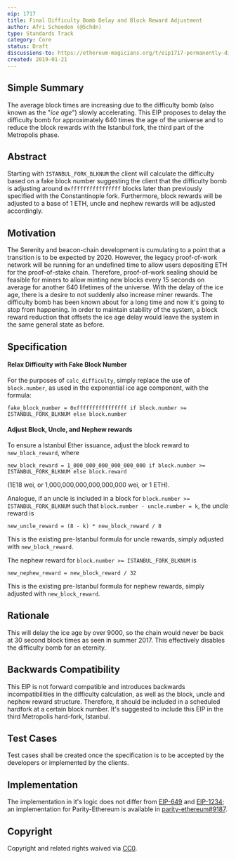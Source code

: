 ```yaml
---
eip: 1717
title: Final Difficulty Bomb Delay and Block Reward Adjustment
author: Afri Schoedon (@5chdn)
type: Standards Track
category: Core
status: Draft
discussions-to: https://ethereum-magicians.org/t/eip1717-permanently-diffusing-the-difficulty-bomb/2496
created: 2019-01-21
---
```


## Simple Summary
The average block times are increasing due to the difficulty bomb (also known as the "_ice age_") slowly accelerating. This EIP proposes to delay the difficulty bomb for approximately 640 times the age of the universe and to reduce the block rewards with the Istanbul fork, the third part of the Metropolis phase.

## Abstract
Starting with `ISTANBUL_FORK_BLKNUM` the client will calculate the difficulty based on a fake block number suggesting the client that the difficulty bomb is adjusting around `0xffffffffffffffff` blocks later than previously specified with the Constantinople fork. Furthermore, block rewards will be adjusted to a base of 1 ETH, uncle and nephew rewards will be adjusted accordingly.

## Motivation
The Serenity and beacon-chain development is cumulating to a point that a transition is to be expected by 2020. However, the legacy proof-of-work network will be running for an undefined time to allow users depositing ETH for the proof-of-stake chain. Therefore, proof-of-work sealing should be feasible for miners to allow minting new blocks every 15 seconds on average for another 640 lifetimes of the universe. With the delay of the ice age, there is a desire to not suddenly also increase miner rewards. The difficulty bomb has been known about for a long time and now it's going to stop from happening. In order to maintain stability of the system, a block reward reduction that offsets the ice age delay would leave the system in the same general state as before.

## Specification
#### Relax Difficulty with Fake Block Number
For the purposes of `calc_difficulty`, simply replace the use of `block.number`, as used in the exponential ice age component, with the formula:

    fake_block_number = 0xffffffffffffffff if block.number >= ISTANBUL_FORK_BLKNUM else block.number

#### Adjust Block, Uncle, and Nephew rewards
To ensure a Istanbul Ether issuance, adjust the block reward to `new_block_reward`, where

    new_block_reward = 1_000_000_000_000_000_000 if block.number >= ISTANBUL_FORK_BLKNUM else block.reward

(1E18 wei, or 1,000,000,000,000,000,000 wei, or 1 ETH).

Analogue, if an uncle is included in a block for `block.number >= ISTANBUL_FORK_BLKNUM` such that `block.number - uncle.number = k`, the uncle reward is

    new_uncle_reward = (8 - k) * new_block_reward / 8

This is the existing pre-Istanbul formula for uncle rewards, simply adjusted with `new_block_reward`.

The nephew reward for `block.number >= ISTANBUL_FORK_BLKNUM` is

    new_nephew_reward = new_block_reward / 32

This is the existing pre-Istanbul formula for nephew rewards, simply adjusted with `new_block_reward`.

## Rationale
This will delay the ice age by over 9000, so the chain would never be back at 30 second block times as seen in summer 2017. This effectively disables the difficulty bomb for an eternity.

## Backwards Compatibility
This EIP is not forward compatible and introduces backwards incompatibilities in the difficulty calculation, as well as the block, uncle and nephew reward structure. Therefore, it should be included in a scheduled hardfork at a certain block number. It's suggested to include this EIP in the third Metropolis hard-fork, Istanbul.

## Test Cases
Test cases shall be created once the specification is to be accepted by the developers or implemented by the clients.

## Implementation
The implementation in it's logic does not differ from [EIP-649](https://github.com/ethereum/EIPs/blob/master/EIPS/eip-649.md) and [EIP-1234](https://github.com/ethereum/EIPs/blob/master/EIPS/eip-1234.md); an implementation for Parity-Ethereum is available in [parity-ethereum#9187](https://github.com/paritytech/parity-ethereum/pull/9187).

## Copyright
Copyright and related rights waived via [CC0](https://creativecommons.org/publicdomain/zero/1.0/).
